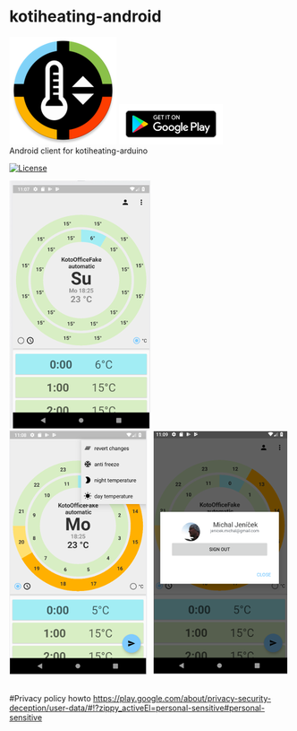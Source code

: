 # kotiheating-android

![RemoteControlLauncher](./app/src/main/res/mipmap-xxxhdpi/ic_launcher_round.png "RemoteControlLauncher") <a href="https://play.google.com/store/apps/details?id=cz.kotox.kotiheating"><img src="./extras/banner/google-play-badge.png" height="72"/></a>&nbsp;<br/>
Android client for kotiheating-arduino  
  
[![License](https://img.shields.io/badge/License-Apache%202.0-blue.svg)](https://opensource.org/licenses/Apache-2.0)
  
![RemoteControlMain](./extras/screens/kh_main.png "RemoteControlMain")&nbsp;
![RemoteControlQuickOption](./extras/screens/kh_quick_option.png "RemoteControlQuickOption") &nbsp;
![RemoteControlUser](./extras/screens/kh_user.png "RemoteControlUser")&nbsp;<br/><br/>


#Privacy policy howto
https://play.google.com/about/privacy-security-deception/user-data/#!?zippy_activeEl=personal-sensitive#personal-sensitive